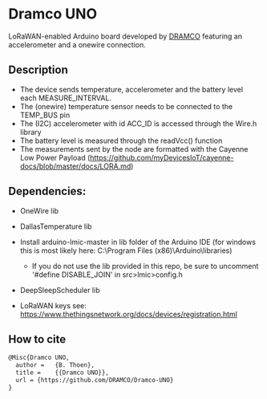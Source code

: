 # Dramco UNO

LoRaWAN-enabled Arduino board developed by [DRAMCO](www.dramco.be) featuring an accelerometer and a onewire connection.



## Description

- The device sends temperature, accelerometer and the battery level each MEASURE_INTERVAL.
- The (onewire) temperature sensor needs to be connected to the TEMP_BUS pin
- The (I2C) accelerometer with id ACC_ID is accessed through the Wire.h library
- The battery level is measured through the readVcc() function
- The measurements sent by the node are formatted with the Cayenne Low Power Payload (https://github.com/myDevicesIoT/cayenne-docs/blob/master/docs/LORA.md)

##  Dependencies:
- OneWire lib
- DallasTemperature lib
- Install arduino-lmic-master in lib folder of the Arduino IDE (for windows this is most likely here: C:\Program Files (x86)\Arduino\libraries)
    * If you do not use the lib provided in this repo, be sure to uncomment '#define DISABLE_JOIN' in src>lmic>config.h
- DeepSleepScheduler lib

- LoRaWAN keys see: https://www.thethingsnetwork.org/docs/devices/registration.html


## How to cite
```LaTex
@Misc{Dramco UNO,
  author =   {B. Thoen},
  title =    {{Dramco UNO}},
  url = {https://github.com/DRAMCO/Dramco-UNO}
}
```
